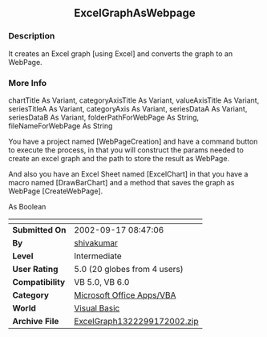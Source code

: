﻿<div align="center">

## ExcelGraphAsWebpage


</div>

### Description

It creates an Excel graph [using Excel] and converts the graph to an WebPage.
 
### More Info
 
chartTitle As Variant, categoryAxisTitle As Variant, valueAxisTitle As Variant, seriesTitleA As Variant, categoryAxis As Variant, seriesDataA As Variant, seriesDataB As Variant, folderPathForWebPage As String, fileNameForWebPage As String

You have a project named [WebPageCreation] and have a command button to execute the process, in that you will construct the params needed to create an excel graph and the path to store the result as WebPage.

And also you have an Excel Sheet named [ExcelChart] in that you have a macro named [DrawBarChart] and a method that saves the graph as WebPage [CreateWebPage].

As Boolean


<span>             |<span>
---                |---
**Submitted On**   |2002-09-17 08:47:06
**By**             |[shivakumar](https://github.com/Planet-Source-Code/PSCIndex/blob/master/ByAuthor/shivakumar.md)
**Level**          |Intermediate
**User Rating**    |5.0 (20 globes from 4 users)
**Compatibility**  |VB 5\.0, VB 6\.0
**Category**       |[Microsoft Office Apps/VBA](https://github.com/Planet-Source-Code/PSCIndex/blob/master/ByCategory/microsoft-office-apps-vba__1-42.md)
**World**          |[Visual Basic](https://github.com/Planet-Source-Code/PSCIndex/blob/master/ByWorld/visual-basic.md)
**Archive File**   |[ExcelGraph1322299172002\.zip](https://github.com/Planet-Source-Code/shivakumar-excelgraphaswebpage__1-39075/archive/master.zip)








